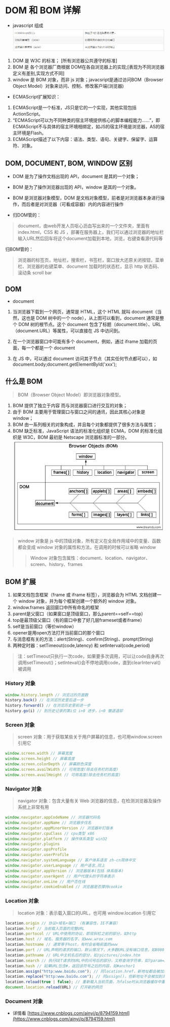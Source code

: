 # DOM 和 BOM 详解

- javascript 组成
![](https://raw.githubusercontent.com/Krryxa/WORK-LEARNING/master/images/p_15.jpg)

1. DOM 是 W3C 的标准； [所有浏览器公共遵守的标准]
2. BOM 是 各个浏览器厂商根据 DOM在各自浏览器上的实现;[表现为不同浏览器定义有差别,实现方式不同]
3. window 是 BOM 对象，而非 js 对象；javacsript是通过访问BOM（Browser Object Model）对象来访问、控制、修改客户端(浏览器)

- ECMAScript扩展知识：

1. ECMAScript是一个标准，JS只是它的一个实现，其他实现包括ActionScript。
2. “ECMAScript可以为不同种类的宿主环境提供核心的脚本编程能力……”，即ECMAScript不与具体的宿主环境相绑定，如JS的宿主环境是浏览器，AS的宿主环境是Flash。
3. ECMAScript描述了以下内容：语法、类型、语句、关键字、保留字、运算符、对象。

## DOM, DOCUMENT, BOM, WINDOW 区别
- DOM 是为了操作文档出现的 API，document 是其的一个对象；
- BOM 是为了操作浏览器出现的 API，window 是其的一个对象。
- BOM 是浏览器对象模型，DOM 是文档对象模型，前者是对浏览器本身进行操作，而后者是对浏览器（可看成容器）内的内容进行操作

- 归DOM管的：
> document，由web开发人员呕心沥血写出来的一个文件夹，里面有index.html，CSS 和 JS ，部署在服务器上，我们可以通过浏览器的地址栏输入URL然后回车将这个document加载到本地，浏览，右键查看源代码等

归BOM管的：
> 浏览器的标签页，地址栏，搜索栏，书签栏，窗口放大还原关闭按钮，菜单栏、浏览器的右键菜单、document 加载时的状态栏，显示 http 状态码、滚动条 scroll bar


## DOM
- document
1. 当浏览器下载到一个网页，通常是 HTML，这个 HTML 就叫 document（当然，这也是 DOM 树中的一个 node），从上图可以看到，document 通常是整个 DOM 树的根节点。这个 document 包含了标题（document.title）、URL（document.URL）等属性，可以直接在 JS 中访问到。

2. 在一个浏览器窗口中可能有多个 document，例如，通过 iframe 加载的页面，每一个都是一个 document

3. 在 JS 中，可以通过 document 访问其子节点（其实任何节点都可以），如 document.body;document.getElementById('xxx');


## 什么是 BOM
> BOM（Browser Object Model）即浏览器对象模型。
1. BOM 提供了独立于内容 而与浏览器窗口进行交互的对象；
2. 由于 BOM 主要用于管理窗口与窗口之间的通讯，因此其核心对象是window；
3. BOM 由一系列相关的对象构成，并且每个对象都提供了很多方法与属性；
4. BOM 缺乏标准，JavaScript 语法的标准化组织是 ECMA，DOM 的标准化组织是 W3C，BOM 最初是 Netscape 浏览器标准的一部分。
![](https://raw.githubusercontent.com/Krryxa/WORK-LEARNING/master/images/p_14.jpg)

> window 对象是 js 中的顶级对象，所有定义在全局作用域中的变量、函数都会变成 window 对象的属性和方法，在调用的时候可以省略 window
>> Window 对象包含属性：document、location、navigator、screen、history、frames

## BOM 扩展
1. 如果文档包含框架（frame 或 iframe 标签），浏览器会为 HTML 文档创建一个 window 对象，并为每个框架创建一个额外的 window 对象。
2. window.frames 返回窗口中所有命名的框架
3. parent是父窗口（如果窗口是顶级窗口，那么parent==self==top）
4. top是最顶级父窗口（有的窗口中套了好几层frameset或者iframe）
5. self是当前窗口（等价window）
6. opener是用open方法打开当前窗口的那个窗口
7. 与消息框有关的方法：alert(String)、confirm(String)、prompt(String)
8. 两种定时器：setTimeout(code,latency) 和 setInterval(code,period)
> 注：setTimeout只执行一次code，如果要多次调用，可以让code自身再次调用setTimeout()；setInteval()会不停地调用code，直到clearInterval()被调用

### History 对象
```javascript
window.history.length // 浏览过的页面数
history.back() // 在浏览历史里后退一步
history.forward() // 在浏览历史里前进一步
history.go(i) // 到历史记录的第i位 i>0 进步，i<0 撤退退却
```

### Screen 对象
> screen 对象：用于获取某些关于用户屏幕的信息，也可用window.screen引用它
```javascript
window.screen.width // 屏幕宽度
window.screen.height // 屏幕高度
window.screen.colorDepth // 屏幕颜色深度
window.screen.availWidth // 可用宽度(除去任务栏的高度)
window.screen.availHeight // 可用高度(除去任务栏的高度)
```

### Navigator 对象
> navigator 对象：包含大量有关 Web 浏览器的信息，在检测浏览器及操作系统上非常有用
```javascript
window.navigator.appCodeName // 浏览器代码名
window.navigator.appName // 浏览器步伐名
window.navigator.appMinorVersion // 浏览器补钉版本
window.navigator.cpuClass // cpu类型 x86
window.navigator.platform // 操作体系类型 win32
window.navigator.plugins
window.navigator.opsProfile
window.navigator.userProfile
window.navigator.systemLanguage // 客户体系语言 zh-cn简体中文
window.navigator.userLanguage // 用户语言,同上
window.navigator.appVersion // 浏览器版本(包括 体系版本)
window.navigator.userAgent // 用户代理头的字符串表示
window.navigator.onLine // 用户否在线
window.navigator.cookieEnabled // 浏览器是否撑持cookie
```

### Location 对象
> location 对象：表示载入窗口的URL，也可用 window.location 引用它
```javascript
location.origin // 协议+域名+端口 （有兼容性，IE不兼容）
location.href // 当前载入页面的完整URL
location.portocol // URL中使用的协议，即双斜杠之前的部分，如http
location.host // 域名，服务器的名字，如www.wrox.com
location.hostname // 通常等于host，有时会省略前面的www
location.port // URL声明的请求的端口，默认情况下，大多数URL没有端口信息，如8080
location.pathname // URL中主机名后的部分，如/pictures/index.htm
location.search // 执行GET请求的URL中的问号后的部分，又称查询字符串，如?param=xxxx
location.hash // 如果URL包含#，返回该符号之后的内容，如#anchor1
location.assign("http:www.baidu.com"); // 同location.href，新地址都会被加到浏览器的历史栈中
location.replace("http:www.baidu.com"); // 同assign()，但新地址不会被加到浏览器的历史栈中，不能通过back和forward访问
location.reload(true | false); // 重新载入当前页面，为false时从浏览器缓存中重载，为true时从服务器端重载，默认为false
document.location.reload(URL) // 打开新的网页
```

### Document 对象
- 详情看 [https://www.cnblogs.com/ainyi/p/8794159.html](https://www.cnblogs.com/ainyi/p/8794159.html)
